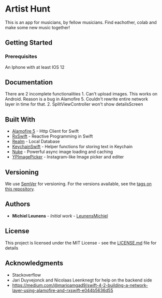 # Artist Hunt

This is an app for musicians, by fellow musicians. Find eachother, colab and make some new music together!

## Getting Started

### Prerequisites

An Iphone with at least IOS 12

## Documentation

There are 2 incomplete functionalities
    1. Can't upload images. This works on Android. Reason is a bug in Alamofire 5. Couldn't rewrite entire network layer in time for that.
    2. SplitViewController won't show detailsScreen

## Built With

* [Alamofire 5](https://github.com/Alamofire/Alamofire) - Http Client for Swift
* [RxSwift](https://github.com/ReactiveX/RxSwift) - Reactive Programming in Swift
* [Realm](https://developer.android.com/topic/libraries/architecture/room) - Local Database
* [KeychainSwift](https://github.com/evgenyneu/keychain-swift) - Helper functions for storing text in Keychain
* [Nuke](https://github.com/kean/Nuke) - Powerful async image loading and caching
* [YPImagePicker](https://github.com/Yummypets/YPImagePicker) - Instagram-like Image picker and editer

## Versioning

We use [SemVer](http://semver.org/) for versioning. For the versions available, see the [tags on this repository](https://github.com/your/project/tags). 

## Authors

* **Michiel Leunens** - *Initial work* - [LeunensMichiel](https://github.com/LeunensMichiel)

## License

This project is licensed under the MIT License - see the [LICENSE.md](LICENSE.md) file for details

## Acknowledgments

* Stackoverflow
* Jari Duyvejonck and Nicolaas Leenknegt for help on the backend side
* https://medium.com/@marioamgad9/swift-4-2-building-a-network-layer-using-alamofire-and-rxswift-e044b5636d55
